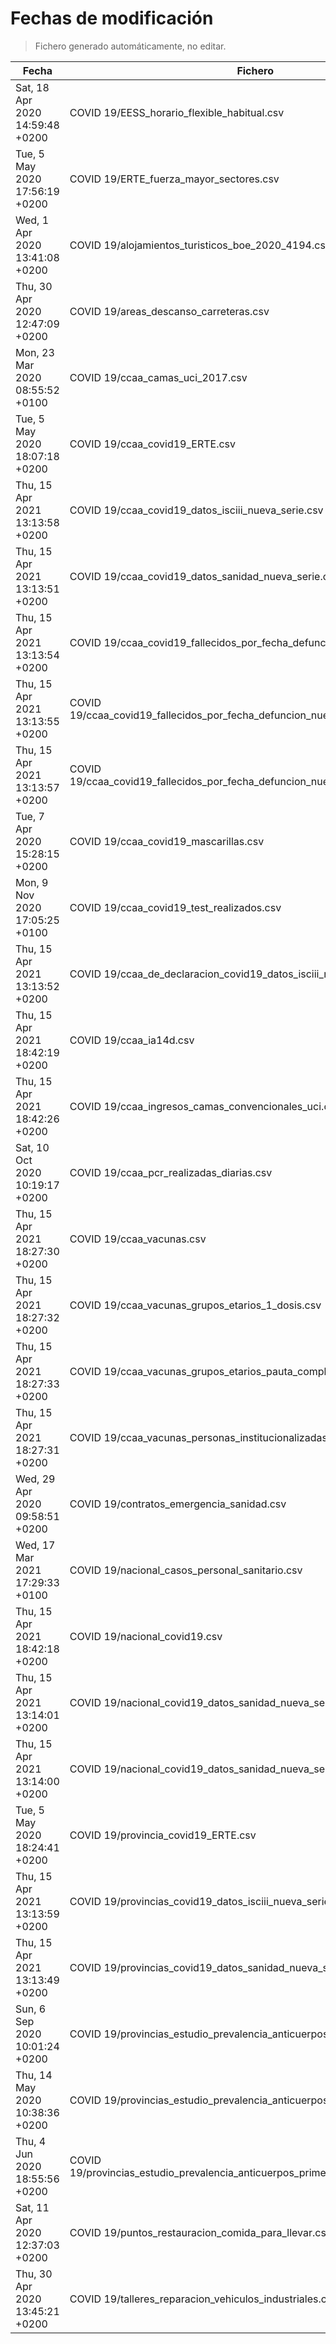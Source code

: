 # Fechas de modificación

> Fichero generado automáticamente, no editar.

| Fecha                           | Fichero                  |
|---------------------------------|--------------------------|
| Sat, 18 Apr 2020 14:59:48 +0200  | COVID 19/EESS_horario_flexible_habitual.csv |
| Tue, 5 May 2020 17:56:19 +0200  | COVID 19/ERTE_fuerza_mayor_sectores.csv |
| Wed, 1 Apr 2020 13:41:08 +0200  | COVID 19/alojamientos_turisticos_boe_2020_4194.csv |
| Thu, 30 Apr 2020 12:47:09 +0200  | COVID 19/areas_descanso_carreteras.csv |
| Mon, 23 Mar 2020 08:55:52 +0100  | COVID 19/ccaa_camas_uci_2017.csv |
| Tue, 5 May 2020 18:07:18 +0200  | COVID 19/ccaa_covid19_ERTE.csv |
| Thu, 15 Apr 2021 13:13:58 +0200  | COVID 19/ccaa_covid19_datos_isciii_nueva_serie.csv |
| Thu, 15 Apr 2021 13:13:51 +0200  | COVID 19/ccaa_covid19_datos_sanidad_nueva_serie.csv |
| Thu, 15 Apr 2021 13:13:54 +0200  | COVID 19/ccaa_covid19_fallecidos_por_fecha_defuncion_nueva_serie.csv |
| Thu, 15 Apr 2021 13:13:55 +0200  | COVID 19/ccaa_covid19_fallecidos_por_fecha_defuncion_nueva_serie_long.csv |
| Thu, 15 Apr 2021 13:13:57 +0200  | COVID 19/ccaa_covid19_fallecidos_por_fecha_defuncion_nueva_serie_original.csv |
| Tue, 7 Apr 2020 15:28:15 +0200  | COVID 19/ccaa_covid19_mascarillas.csv |
| Mon, 9 Nov 2020 17:05:25 +0100  | COVID 19/ccaa_covid19_test_realizados.csv |
| Thu, 15 Apr 2021 13:13:52 +0200  | COVID 19/ccaa_de_declaracion_covid19_datos_isciii_nueva_serie.csv |
| Thu, 15 Apr 2021 18:42:19 +0200  | COVID 19/ccaa_ia14d.csv |
| Thu, 15 Apr 2021 18:42:26 +0200  | COVID 19/ccaa_ingresos_camas_convencionales_uci.csv |
| Sat, 10 Oct 2020 10:19:17 +0200  | COVID 19/ccaa_pcr_realizadas_diarias.csv |
| Thu, 15 Apr 2021 18:27:30 +0200  | COVID 19/ccaa_vacunas.csv |
| Thu, 15 Apr 2021 18:27:32 +0200  | COVID 19/ccaa_vacunas_grupos_etarios_1_dosis.csv |
| Thu, 15 Apr 2021 18:27:33 +0200  | COVID 19/ccaa_vacunas_grupos_etarios_pauta_completa.csv |
| Thu, 15 Apr 2021 18:27:31 +0200  | COVID 19/ccaa_vacunas_personas_institucionalizadas.csv |
| Wed, 29 Apr 2020 09:58:51 +0200  | COVID 19/contratos_emergencia_sanidad.csv |
| Wed, 17 Mar 2021 17:29:33 +0100  | COVID 19/nacional_casos_personal_sanitario.csv |
| Thu, 15 Apr 2021 18:42:18 +0200  | COVID 19/nacional_covid19.csv |
| Thu, 15 Apr 2021 13:14:01 +0200  | COVID 19/nacional_covid19_datos_sanidad_nueva_serie.csv |
| Thu, 15 Apr 2021 13:14:00 +0200  | COVID 19/nacional_covid19_datos_sanidad_nueva_serie_grupos_edad.csv |
| Tue, 5 May 2020 18:24:41 +0200  | COVID 19/provincia_covid19_ERTE.csv |
| Thu, 15 Apr 2021 13:13:59 +0200  | COVID 19/provincias_covid19_datos_isciii_nueva_serie.csv |
| Thu, 15 Apr 2021 13:13:49 +0200  | COVID 19/provincias_covid19_datos_sanidad_nueva_serie.csv |
| Sun, 6 Sep 2020 10:01:24 +0200  | COVID 19/provincias_estudio_prevalencia_anticuerpos_final.csv |
| Thu, 14 May 2020 10:38:36 +0200  | COVID 19/provincias_estudio_prevalencia_anticuerpos_primera_ronda.csv |
| Thu, 4 Jun 2020 18:55:56 +0200  | COVID 19/provincias_estudio_prevalencia_anticuerpos_primera_y_segunda_ronda.csv |
| Sat, 11 Apr 2020 12:37:03 +0200  | COVID 19/puntos_restauracion_comida_para_llevar.csv |
| Thu, 30 Apr 2020 13:45:21 +0200  | COVID 19/talleres_reparacion_vehiculos_industriales.csv |
